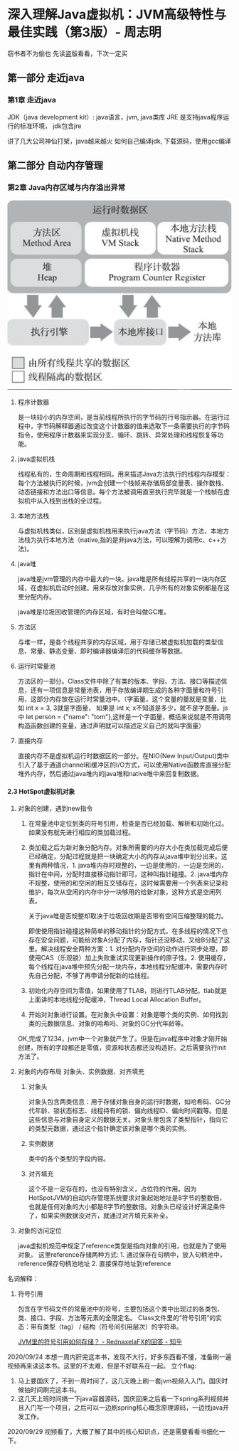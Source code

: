 # 深入理解Java虚拟机：JVM高级特性与最佳实践（第3版）- 周志明
窃书者不为偷也 先读盗版看看，下次一定买

## 第一部分 走近java
### 第1章 走近java
JDK（java development kit）: java语言，jvm, java类库
JRE 是支持java程序运行的标准环境， jdk包含jre

讲了几大公司神仙打架，java越来越火
如何自己编译jdk, 下载源码，使用gcc编译
## 第二部分 自动内存管理
### 第2章 Java内存区域与内存溢出异常 

![avator](images/jvm运行时数据区.jpg)

1. 程序计数器

    是一块较小的内存空间，是当前线程所执行的字节码的行号指示器。在运行过程中，字节码解释器通过改变这个计数器的值来选取下一条需要执行的字节码指令，使用程序计数器来实现分支、循环、跳转、异常处理和线程恢复等功能。

2. java虚拟机栈

    线程私有的，生命周期和线程相同。用来描述Java方法执行的线程内存模型：每个方法被执行的时候，jvm会创建一个栈帧来存储局部变量表、操作数栈、动态链接和方法出口等信息。每个方法被调用直至执行完毕就是一个栈帧在虚拟机中从入栈到出栈的全过程。

3. 本地方法栈

    与虚拟机栈类似，区别是虚拟机栈用来执行java方法（字节码）方法，本地方法栈为执行本地方法（native,指的是非java方法，可以理解为调用c、c++方法)。

4. java堆
   
   java堆是jvm管理的内存中最大的一块。java堆是所有线程共享的一块内存区域，在虚拟机启动时创建。用来存放对象实例，几乎所有的对象实例都是在这里分配内存。

   java堆是垃圾回收管理的内存区域，有时会叫做GC堆。

5. 方法区

    与堆一样，是各个线程共享的内存区域，用于存储已被虚拟机加载的类型信息、常量、静态变量、即时编译器编译后的代码缓存等数据。

6. 运行时常量池

    方法区的一部分。Class文件中除了有类的版本、字段、方法、接口等描述信息，还有一项信息是常量池表，用于存放编译期生成的各种字面量和符号引用，这部分内存放在运行时常量池中。（字面量，这个变量的量就是变量，比如 int x = 3, 3就是字面量， 如果是 int x; x不知道是多少，就不是字面量。js中 let person = {"name": "tom"},这样是一个字面量，概括来说就是不用调用构造函数创建的变量，通过声明就可以描述定义自己的就叫字面量）

7. 直接内存

    直接内存不是虚拟机运行时数据区的一部分。在NIO(New Input/Output)类中引入了基于通道channel和缓冲区的I/O方式，可以使用Native函数库直接分配堆外内存，然后通过java堆内的java堆和native堆中来回复制数据。

#### 2.3 HotSpot虚拟机对象
1. 对象的创建，遇到new指令
    1. 在常量池中定位到类的符号引用，检查是否已经加载、解析和初始化过。如果没有就先进行相应的类加载过程。
    2. 类加载之后为新对象分配内存。对象所需要的内存大小在类加载完成后便已经确定，分配过程就是把一块确定大小的内存从java堆中划分出来。这里有两种情况，1. java堆内存时规整的，一边是使用的，一边是空闲的，指针在中间，分配时直接移动指针即可，这种叫指针碰撞。2. java堆内存不规整，使用的和空闲的相互交错存在，这时候需要用一个列表来记录和维护，每次从空闲的内存中分一块够用的给新对象，这种方式是空闲列表。

        关于java堆是否规整却取决于垃圾回收期是否带有空间压缩整理的能力。

        即使使用指针碰撞这种简单的移动指针的分配方式，在多线程的情况下也存在安全问题，可能给对象A分配了内存，指针还没移动，又给B分配了这里。解决线程安全两种方案：1. 对分配内存空间的动作进行同步处理，即使用CAS（乐观锁）加上失败重试实现更新操作的原子性。2. 使用缓存，每个线程在java堆中预先分配一块内存，本地线程分配缓冲，需要内存时先自己分配，不够了再申请分配新的给线程。
    3. 初始化内存空间为零值，如果使用了TLAB，则进行TLAB分配。tlab就是上面讲的本地线程分配缓冲，Thread Local Allocation Buffer。
    4. 开始对对象进行设置。在对象头中设置：对象是哪个类的实例、如何找到类的元数据信息、对象的哈希吗、对象的GC分代年龄等。
    
    OK,完成了1234，jvm中一个对象就产生了。但是在java程序中对象才刚开始创建，所有的字段都还是零值，资源和状态都还没构造好。之后需要执行init方法了。

2. 对象的内存布局
   对象头、实例数据、对齐填充
   1. 对象头

        对象头包含两类信息：用于存储对象自身的运行时数据，如哈希码、GC分代年龄、锁状态标志、线程持有的锁、偏向线程ID、偏向时间戳等。但是这些信息与对象自身定义的数据无关。对象头里包含了类型指针，指向它的类型元数据，通过这个指针确定该对象是哪个类的实例。
    
    2. 实例数据

        类中的各个类型的字段内容。

    3. 对齐填充

        这个不是一定存在的，也没有特别含义，占位符的作用。因为HotSpotJVM的自动内存管理系统要求对象起始地址是8字节的整数倍，也就是任何对象的大小都是8字节的整数倍。对象头已经设计好满足条件了，如果实例数据没对齐，就通过对齐填充来补全。

3. 对象的访问定位

    java虚拟机规范中规定了reference类型是指向对象的引用，也就是为了使用对象。 这里reference存储两种方式: 1. 通过保存在句柄中，放入句柄池中，reference保存句柄池地址 2. 直接保存地址到reference


名词解释：
1. 符号引用

    包含在字节码文件的常量池中的符号，主要包括这个类中出现过的各类包、类、接口、字段、方法等元素的全限定名。
    Class文件里的“符号引用”的实态：带有类型（tag） / 结构（符号间引用层次）的字符串。

    [JVM里的符号引用如何存储？ - RednaxelaFX的回答 - 知乎](https://www.zhihu.com/question/30300585/answer/51335493)

2020/09/24
本想一周内肝完这本书，发现不大行，好多东西看不懂，准备刷一遍视频再来读这本书。这里的不太难，但是不好联系在一起。
立个flag:
1. 马上要国庆了，不到一周时间了，这几天晚上刷一套jvm视频入入门。国庆时候抽时间刷完这本书。
2. 这几天上班时间搞一下java容器源码，国庆回来之后看一下spring系列视频并且入门写一个项目，之后可以一边刷spring核心概念原理源码，一边找java开发工作。

2020/09/29
视频看了，大概了解了其中的核心知识点，还是需要看看书细化一下。